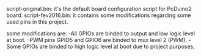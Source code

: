 script-original.bin: it's the default board configuration script for PcDuino2 board.
script-fev2016.bin: it contains some modifications regarding some used pins in this project.

some modifications are: -All GPIOs are binded to output and low logic level at boot.
                        -PWM pins GPIO5 and GPIO6 are binded to mux level 2 (PWM).
                        -Some GPIOs are binded to high logic level at boot due to project purposes;
